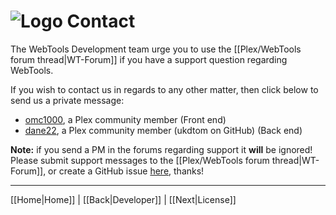 # ![Logo](https://github.com/ukdtom/WebTools.bundle/blob/master/Wiki/WebTools/Logos/WebTools-48x48.png) Contact

The WebTools Development team urge you to use the [[Plex/WebTools forum thread|WT-Forum]] if you have a support question regarding WebTools.

If you wish to contact us in regards to any other matter, then click below to send us a private message:

* [omc1000](https://forums.plex.tv/u/omc1000), a Plex community member (Front end)
* [dane22](https://forums.plex.tv/u/dane22), a Plex community member (ukdtom on GitHub) (Back end)

**Note:** if you send a PM in the forums regarding support it **will** be ignored! Please submit support messages to the [[Plex/WebTools forum thread|WT-Forum]], or create a GitHub issue [here](https://github.com/ukdtom/WebTools.bundle/issues/new), thanks!

***

[[Home|Home]] | [[Back|Developer]] | [[Next|License]]